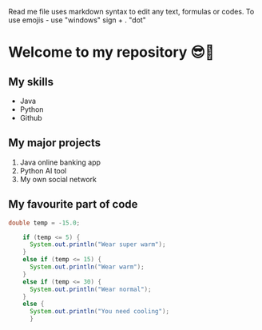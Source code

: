Read me file uses markdown syntax to edit any text, formulas or codes. To use emojis - use "windows" sign + . "dot" 


# Welcome to my repository 😎🤩

## My skills
- Java
- Python
- Github 

## My major projects 
1. Java online banking app
2. Python AI tool
3. My own social network 

## My favourite part of code

```java 
double temp = -15.0;

    if (temp <= 5) {
      System.out.println("Wear super warm");
    }
    else if (temp <= 15) {
      System.out.println("Wear warm");
    }
    else if (temp <= 30) {
      System.out.println("Wear normal");
    }
    else {
      System.out.println("You need cooling");
      }
```
